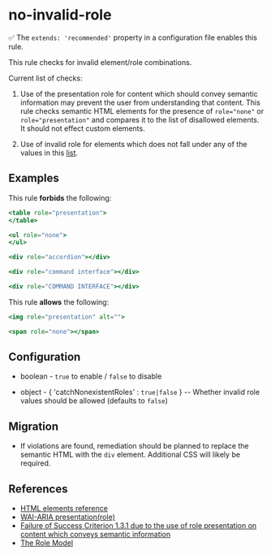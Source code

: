 # no-invalid-role

:white_check_mark: The `extends: 'recommended'` property in a configuration file enables this rule.

This rule checks for invalid element/role combinations.

Current list of checks:

1. Use of the presentation role for content which should convey semantic information may prevent the user from understanding that content. This rule checks semantic HTML elements for the presence of `role="none"` or `role="presentation"` and compares it to the list of disallowed elements. It should not effect custom elements.

2. Use of invalid role for elements which does not fall under any of the values in this [list](https://www.w3.org/WAI/PF/aria/roles).

## Examples

This rule **forbids** the following:

```hbs
<table role="presentation">
</table>
```

```hbs
<ul role="none">
</ul>
```

```hbs
<div role="accordion"></div>
```

```hbs
<div role="command interface"></div>
```

```hbs
<div role="COMMAND INTERFACE"></div>
```

This rule **allows** the following:

```hbs
<img role="presentation" alt="">
```

```hbs
<span role="none"></span>
```

## Configuration

* boolean - `true` to enable / `false` to disable

* object - { 'catchNonexistentRoles' : `true|false` } -- Whether invalid role values should be allowed (defaults to `false`)

## Migration

* If violations are found, remediation should be planned to replace the semantic HTML with the `div` element. Additional CSS will likely be required.

## References

* [HTML elements reference](https://developer.mozilla.org/en-US/docs/Web/HTML/Element)
* [WAI-ARIA presentation(role)](https://www.w3.org/TR/wai-aria/#presentation)
* [Failure of Success Criterion 1.3.1 due to the use of role presentation on content which conveys semantic information](https://www.w3.org/WAI/WCAG21/Techniques/failures/F92)
* [The Role Model](https://www.w3.org/WAI/PF/aria/roles)
